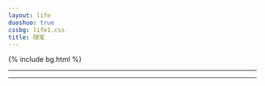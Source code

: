 ```yaml
---
layout: life
duoshuo: true
cssbg: life1.css
title: 随笔
---      
```


{% include bg.html %}

-----------

<script src="../statics/js/waterfall.js" defer></script>  

-----------

